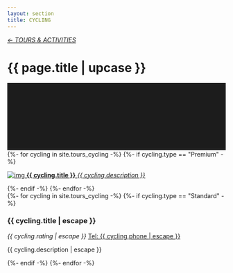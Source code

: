 ```yaml
---
layout: section
title: CYCLING
---
```

<div class="content-section">
    <em class="left-text"><a href="tours.html">&larr; TOURS &amp; ACTIVITIES</a></em>
    <h1 class="left-text" id="wide-tours">{{ page.title | upcase }}</h1>
    <svg xmlns="http://www.w3.org/2000/svg" viewBox="0 0 650 200">
		<rect width="650" height="200" style="fill:#1c1c1c"/>
	</svg>
</div>


<div class="content">
<div class="decoration"></div>
{%- for cycling in site.tours_cycling -%}
	{%- if cycling.type == "Premium" -%}
	<a href="{{ cycling.url | remove: '/' }}">
		<div class="container no-bottom">
			<p class="column-responsive half-bottom">
			<img src="assets/images/logo/{{ cycling.logo }}.jpg" alt="img">
			<strong>{{ cycling.title }}</strong>
			<em>{{ cycling.description }}</em>
			<div class="clear"></div>
			</p>
		</div>
	</a>
	<div class="decoration"></div>
	{%- endif -%}
{%- endfor -%}

</div><!-- /Premium -->

<div class="content">
	<div class="clear"></div>
	<div class="decoration"></div>
	{%- for cycling in site.tours_cycling -%}
		{%- if cycling.type == "Standard" -%}
		<div class="container">
			<h3>{{ cycling.title | escape }}</h3>
			<em class="ratings">{{ cycling.rating | escape }}</em>
			<a class="contact-call" href="tel:{{ cycling.phone | escape }}">Tel: {{ cycling.phone | escape }}</a>
			<p class="no-bottom">
			{{ cycling.description | escape }}
			</p>
		</div>
		<div class="decoration"></div>
		{%- endif -%}
	{%- endfor -%}

</div><!-- /Standard -->